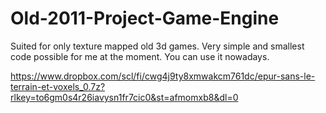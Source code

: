 # Old-2011-Project-Game-Engine
Suited for only texture mapped old 3d games. Very simple and smallest code possible for me at the moment. You can use it nowadays.

https://www.dropbox.com/scl/fi/cwg4j9ty8xmwakcm761dc/epur-sans-le-terrain-et-voxels_0.7z?rlkey=to6gm0s4r26iavysn1fr7cic0&st=afmomxb8&dl=0
